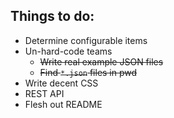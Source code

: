 ## Things to do:

* Determine configurable items
* Un-hard-code teams
    * ~~Write real example JSON files~~
    * ~~Find `*.json` files in pwd~~
* Write decent CSS
* REST API
* Flesh out README
